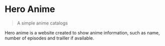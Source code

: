 # Hero Anime
>A simple anime catalogs 

Hero anime is a website created to show anime information, such as name, number of episodes and trailler if available.
